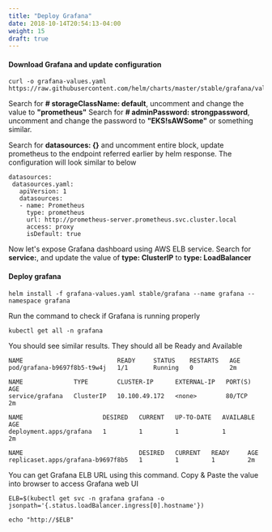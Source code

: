 ```yaml
---
title: "Deploy Grafana"
date: 2018-10-14T20:54:13-04:00
weight: 15
draft: true
---
```


#### Download Grafana and update configuration

```
curl -o grafana-values.yaml https://raw.githubusercontent.com/helm/charts/master/stable/grafana/values.yaml
```

Search for **# storageClassName: default**, uncomment and change the value to **"prometheus"**
Search for **# adminPassword: strongpassword**, uncomment and change the password to **"EKS!sAWSome"** or something similar.

Search for **datasources: {}** and uncomment entire block, update prometheus to the endpoint referred earlier by helm response. The configuration will look similar to below

```
datasources:
 datasources.yaml:
   apiVersion: 1
   datasources:
   - name: Prometheus
     type: prometheus
     url: http://prometheus-server.prometheus.svc.cluster.local
     access: proxy
     isDefault: true
```

Now let's expose Grafana dashboard using AWS ELB service. Search for **service:**, and update the value of **type: ClusterIP** to **type: LoadBalancer**

#### Deploy grafana

```
helm install -f grafana-values.yaml stable/grafana --name grafana --namespace grafana
```
Run the command to check if Grafana is running properly
```
kubectl get all -n grafana
```
You should see similar results. They should all be Ready and Available

```
NAME                          READY     STATUS    RESTARTS   AGE
pod/grafana-b9697f8b5-t9w4j   1/1       Running   0          2m

NAME              TYPE        CLUSTER-IP      EXTERNAL-IP   PORT(S)   AGE
service/grafana   ClusterIP   10.100.49.172   <none>        80/TCP    2m

NAME                      DESIRED   CURRENT   UP-TO-DATE   AVAILABLE   AGE
deployment.apps/grafana   1         1         1            1           2m

NAME                                DESIRED   CURRENT   READY     AGE
replicaset.apps/grafana-b9697f8b5   1         1         1         2m
```

You can get Grafana ELB URL using this command. Copy & Paste the value into browser to access Grafana web UI

```
ELB=$(kubectl get svc -n grafana grafana -o jsonpath='{.status.loadBalancer.ingress[0].hostname'})

echo "http://$ELB"
```
